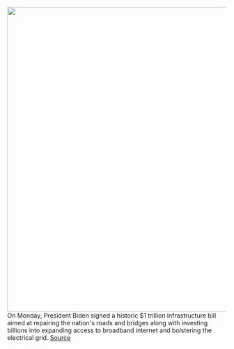 <img src='https://cdn.vox-cdn.com/thumbor/88QUNa-T1O2sTGFSOcavxtrIizs=/0x0:4000x3200/1200x800/filters:focal(1680x1280:2320x1920)/cdn.vox-cdn.com/uploads/chorus_image/image/70146114/1236584326.0.jpg' width='700px' /><br/>
On Monday, President Biden signed a historic $1 trillion infrastructure bill aimed at repairing the nation's roads and bridges along with investing billions into expanding access to broadband internet and bolstering the electrical grid.
<a href='https://www.theverge.com/2021/11/15/22783684/biden-infrastructure-bill-bipartisan-broadband-ev-electrical-grid-climate'> Source <a/>